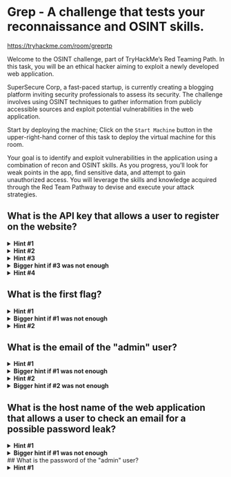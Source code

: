 # Grep - A challenge that tests your reconnaissance and OSINT skills.
https://tryhackme.com/room/greprtp

Welcome to the OSINT challenge, part of TryHackMe’s Red Teaming Path. In this task, you will be an ethical hacker aiming to exploit a newly developed web application.

SuperSecure Corp, a fast-paced startup, is currently creating a blogging platform inviting security professionals to assess its security. The challenge involves using OSINT techniques to gather information from publicly accessible sources and exploit potential vulnerabilities in the web application.

Start by deploying the machine; Click on the `Start Machine` button in the upper-right-hand corner of this task to deploy the virtual machine for this room.

Your goal is to identify and exploit vulnerabilities in the application using a combination of recon and OSINT skills. As you progress, you’ll look for weak points in the app, find sensitive data, and attempt to gain unauthorized access. You will leverage the skills and knowledge acquired through the Red Team Pathway to devise and execute your attack strategies.

## What is the API key that allows a user to register on the website?

<details>
  <summary><strong>Hint #1</strong></summary>
nmap and find website site, hostname of site can be found on website certificate
</details>

<details>
  <summary><strong>Hint #2</strong></summary>
Enumerate website, get a feel for it's structure 
</details>

<details>
  <summary><strong>Hint #3</strong></summary>
OSINT using data extracted from room description and information found from main website
</details>

<details>
  <summary><strong>Bigger hint if #3 was not enough</strong></summary>
Find private github repository for web application by the company in room description 
</details>

<details>
  <summary><strong>Hint #4</strong></summary>
Search through commits
</details>

## What is the first flag?

<details>
  <summary><strong>Hint #1</strong></summary>
Register a user with the API key found in previous flag
</details>

<details>
  <summary><strong>Bigger hint if #1 was not enough</strong></summary>
Capture a bad user registration post with browser developer tools or burp suite etc, update to use api key we found on first flag and resend. 
</details>

<details>
  <summary><strong>Hint #2</strong></summary>

Login
</details>

## What is the email of the "admin" user?

<details>
  <summary><strong>Hint #1</strong></summary>
Upload a reverse shell and execute it, review the upload.php within the github for ideas on how 
</details>

<details>
  <summary><strong>Bigger hint if #1 was not enough</strong></summary>
PHP shell, update magic byte to that of one of the accepted images
</details>

<details>
  <summary><strong>Hint #2</strong></summary>
email address is within a file in a common directory
</details>

<details>
  <summary><strong>Bigger hint if #2 was not enough</strong></summary>
search for backup folders
</details>

## What is the host name of the web application that allows a user to check an email for a possible password leak?

<details>
  <summary><strong>Hint #1</strong></summary>
More than website, find it and check it's certificate
</details>

<details>
  <summary><strong>Bigger hint if #1 was not enough</strong></summary>
nmap every port e.g -p- switch find a webserver on a non standard port outside the range of a default port range of nmap
</details>
## What is the password of the "admin" user?

<details>
  <summary><strong>Hint #1</strong></summary>
You found the admin email, you found the leak site, put them both together :)
</details>